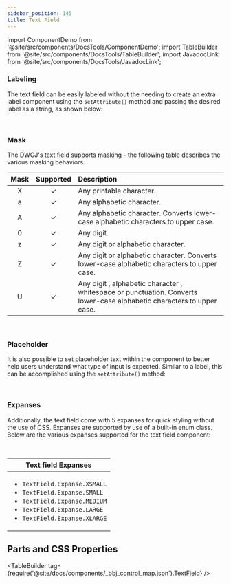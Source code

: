 ```yaml
---
sidebar_position: 145 
title: Text Field
---
```


import ComponentDemo from '@site/src/components/DocsTools/ComponentDemo';
import TableBuilder from '@site/src/components/DocsTools/TableBuilder';
import JavadocLink from '@site/src/components/DocsTools/JavadocLink';

<JavadocLink type="engine" location="org/dwcj/component/textfield/TextField"/>

### Labeling


The text field can be easily labeled without the needing to create an extra label component using the `setAttribute()` method and passing the desired label as a string, as shown below: <br/>

<ComponentDemo 
path='https://hot.bbx.kitchen/webapp/controlsamples?class=component_demos.stringeditdemos.StringEditLabelDemo' 
javaE='https://raw.githubusercontent.com/DwcJava/ControlSamples/main/src/main/java/component_demos/stringeditdemos/StringEditLabelDemo.java'
javaC='https://raw.githubusercontent.com/DwcJava/ControlSamples/main/src/main/code_snippets/stringedit/Label.txt'
cssURL='https://raw.githubusercontent.com/DwcJava/ControlSamples/main/src/main/resources/css/stringeditboxstyles/string_edit_styles.css' 
javaHighlight='{16}'
height = '125px'
/>

<br/>

### Mask

The DWCJ's text field supports masking - the following table describes the various masking behaviors.

<table>
<thead>
<tr>
<th align="center">Mask</th>
<th align="center">Supported</th>
<th align="left">Description</th>
</tr>
</thead>
<tbody>
<tr>
<td align="center">X</td>
<td align="center">✓</td>
<td align="left">Any printable character.</td>
</tr>
<tr>
<td align="center">a</td>
<td align="center">✓</td>
<td align="left">Any alphabetic character.</td>
</tr>
<tr>
<td align="center">A</td>
<td align="center">✓</td>
<td align="left">Any alphabetic character. Converts lower-case alphabetic characters to upper case.</td>
</tr>
<tr>
<td align="center">0</td>
<td align="center">✓</td>
<td align="left">Any digit.</td>
</tr>
<tr>
<td align="center">z</td>
<td align="center">✓</td>
<td align="left">Any digit or alphabetic character.</td>
</tr>
<tr>
<td align="center">Z</td>
<td align="center">✓</td>
<td align="left">Any digit or alphabetic character. Converts lower-case alphabetic characters to upper case.</td>
</tr>
<tr>
<td align="center">U</td>
<td align="center">✓</td>
<td align="left">Any digit , alphabetic character , whitespace or punctuation. Converts lower-case alphabetic characters to upper case.</td>
</tr>
</tbody>
</table>

<br/>

### Placeholder

It is also possible to set placeholder text within the component to better help users understand what type of input is expected. Similar to a label, this can be accomplished using the `setAttribute()` method: <br/>

<ComponentDemo 
path='https://hot.bbx.kitchen/webapp/controlsamples?class=component_demos.stringeditdemos.StringEditPlaceholder' 
javaE='https://raw.githubusercontent.com/DwcJava/ControlSamples/main/src/main/java/component_demos/stringeditdemos/StringEditPlaceholder.java'
javaC='https://raw.githubusercontent.com/DwcJava/ControlSamples/main/src/main/code_snippets/stringedit/Placeholder.txt'
cssURL='https://raw.githubusercontent.com/DwcJava/ControlSamples/main/src/main/resources/css/stringeditboxstyles/string_edit_styles.css' 
javaHighlight='{17}'
height = '125px'
/>

<br/>

### Expanses

Additionally, the text field come with 5 expanses for quick styling without the use of CSS. Expanses are supported by use of a built-in enum class.
Below are the various expanses supported for the text field component: <br/>

<ComponentDemo 
path='https://hot.bbx.kitchen/webapp/controlsamples?class=component_demos.stringeditdemos.StringEditExpanse' 
javaE='https://raw.githubusercontent.com/DwcJava/ControlSamples/main/src/main/java/component_demos/stringeditdemos/StringEditExpanse.java'
javaC='https://raw.githubusercontent.com/DwcJava/ControlSamples/main/src/main/code_snippets/stringedit/Expanses.txt'
cssURL='https://raw.githubusercontent.com/DwcJava/ControlSamples/main/src/main/resources/css/stringeditboxstyles/string_edit_styles.css' 
javaHighlight='{16,19,22,25,28}'
height = '125px'
/>

<br/>

|Text field Expanses|
|-|
|<ul><li>```TextField.Expanse.XSMALL```</li><li>```TextField.Expanse.SMALL```</li><li>```TextField.Expanse.MEDIUM```</li><li>```TextField.Expanse.LARGE```</li><li>```TextField.Expanse.XLARGE```</li></ul>|

## Parts and CSS Properties

<TableBuilder tag={require('@site/docs/components/_bbj_control_map.json').TextField} />
